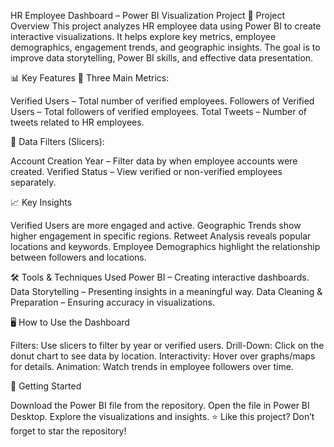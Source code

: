 HR Employee Dashboard – Power BI Visualization Project
📌 Project Overview
This project analyzes HR employee data using Power BI to create interactive visualizations. It helps explore key metrics, employee demographics, engagement trends, and geographic insights. The goal is to improve data storytelling, Power BI skills, and effective data presentation.

📊 Key Features
🔹 Three Main Metrics:

Verified Users – Total number of verified employees.
Followers of Verified Users – Total followers of verified employees.
Total Tweets – Number of tweets related to HR employees.

🔹 Data Filters (Slicers):

Account Creation Year – Filter data by when employee accounts were created.
Verified Status – View verified or non-verified employees separately.

📈 Key Insights

Verified Users are more engaged and active.
Geographic Trends show higher engagement in specific regions.
Retweet Analysis reveals popular locations and keywords.
Employee Demographics highlight the relationship between followers and locations.

🛠 Tools & Techniques Used
Power BI – Creating interactive dashboards.
Data Storytelling – Presenting insights in a meaningful way.
Data Cleaning & Preparation – Ensuring accuracy in visualizations.

🖥 How to Use the Dashboard

Filters: Use slicers to filter by year or verified users.
Drill-Down: Click on the donut chart to see data by location.
Interactivity: Hover over graphs/maps for details.
Animation: Watch trends in employee followers over time.

🚀 Getting Started

Download the Power BI file from the repository.
Open the file in Power BI Desktop.
Explore the visualizations and insights.
⭐ Like this project? Don’t forget to star the repository!
